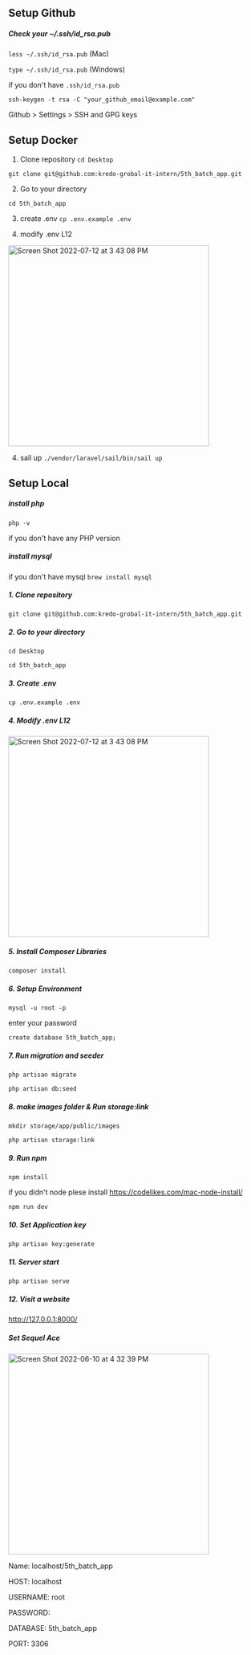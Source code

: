 ## Setup Github

##### Check your ~/.ssh/id_rsa.pub 
`less ~/.ssh/id_rsa.pub` (Mac)

`type ~/.ssh/id_rsa.pub` (Windows)

if you don't have `.ssh/id_rsa.pub`

`ssh-keygen -t rsa -C "your_github_email@example.com"` 

Github > Settings > SSH and GPG keys

## Setup Docker

1. Clone repository
`cd Desktop`

`git clone git@github.com:kredo-grobal-it-intern/5th_batch_app.git`

2. Go to your directory

`cd 5th_batch_app`

3. create .env
`cp .env.example .env`

3. modify .env L12
<img width="400" alt="Screen Shot 2022-07-12 at 3 43 08 PM" src="https://user-images.githubusercontent.com/105486119/178426049-b936326c-e467-48d4-aca6-4b2103e5e6f0.png">

4. sail up
`./vendor/laravel/sail/bin/sail up`




## Setup Local

##### install php 
`php -v`

if you don't have any PHP version


##### install mysql 
if you don't have mysql `brew install mysql`

##### 1. Clone repository
`git clone git@github.com:kredo-grobal-it-intern/5th_batch_app.git`

##### 2. Go to your directory
`cd Desktop`

`cd 5th_batch_app`

##### 3. Create .env
`cp .env.example .env`

##### 4. Modify .env L12
<img width="400" alt="Screen Shot 2022-07-12 at 3 43 08 PM" src="https://user-images.githubusercontent.com/105486119/178426049-b936326c-e467-48d4-aca6-4b2103e5e6f0.png">

##### 5. Install Composer Libraries
`composer install`

##### 6. Setup Environment
`mysql -u root -p`

enter your password

`create database 5th_batch_app;`

##### 7. Run migration and seeder
`php artisan migrate`

`php artisan db:seed`

##### 8. make images folder & Run storage:link
`mkdir storage/app/public/images`

`php artisan storage:link`

##### 9. Run npm
`npm install` 

if you didn't node plese install
https://codelikes.com/mac-node-install/

`npm run dev`

##### 10. Set Application key
`php artisan key:generate`

##### 11. Server start
`php artisan serve`

##### 12. Visit a website
http://127.0.0.1:8000/

##### Set Sequel Ace
<img width="400" alt="Screen Shot 2022-06-10 at 4 32 39 PM" src="https://user-images.githubusercontent.com/105486119/173014301-bf3c0b08-ae1a-48fa-930b-d13a8f8674b7.png">

Name: localhost/5th_batch_app

HOST: localhost

USERNAME: root

PASSWORD:     

DATABASE: 5th_batch_app

PORT: 3306
